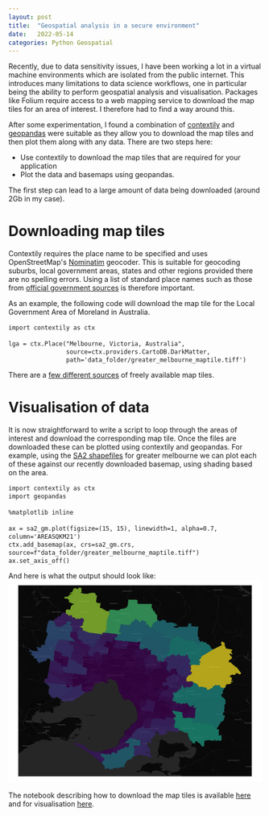 ```yaml
---
layout: post
title:  "Geospatial analysis in a secure environment"
date:   2022-05-14
categories: Python Geospatial
---
```


Recently, due to data sensitivity issues, I have been working a lot in a virtual machine environments which are isolated from the public internet. This introduces many limitations to data science workflows, one in particular being the ability to perform geospatial analysis and visualisation. Packages like Folium require access to a web mapping service to download the map tiles for an area of interest. I therefore had to find a way around this.

After some experimentation, I found a combination of [contextily](https://contextily.readthedocs.io/en/latest/) and [geopandas](https://geopandas.org/) were suitable as they allow you to download the map tiles and then plot them along with any data. There are two steps here:
- Use contextily to download the map tiles that are required for your application
- Plot the data and basemaps using geopandas.

The first step can lead to a large amount of data being downloaded (around 2Gb in my case).

# Downloading map tiles

Contextily requires the place name to be specified and uses OpenStreetMap's [Nominatim](https://nominatim.org/) geocoder. This is suitable for geocoding suburbs, local government areas, states and other regions provided there are no spelling errors. Using a list of standard place names such as those from [official government sources](https://www.abs.gov.au/statistics/standards/australian-statistical-geography-standard-asgs-edition-3/jul2021-jun2026/access-and-downloads/digital-boundary-files) is therefore important. 

As an example, the following code will download the map tile for the Local Government Area of Moreland in Australia.

```
import contextily as ctx

lga = ctx.Place("Melbourne, Victoria, Australia", 
                source=ctx.providers.CartoDB.DarkMatter, 
                path='data_folder/greater_melbourne_maptile.tiff')
```

There are a [few different sources](https://contextily.readthedocs.io/en/latest/providers_deepdive.html) of freely available map tiles. 

# Visualisation of data

It is now straightforward to write a script to loop through the areas of interest and download the corresponding map tile. Once the files are downloaded these can be plotted using contextily and geopandas. For example, using the [SA2 shapefiles](https://www.abs.gov.au/statistics/standards/australian-statistical-geography-standard-asgs-edition-3/jul2021-jun2026/access-and-downloads/digital-boundary-files) for greater melbourne we can plot each of these against our recently downloaded basemap, using shading based on the area.

```
import contextily as ctx
import geopandas

%matplotlib inline

ax = sa2_gm.plot(figsize=(15, 15), linewidth=1, alpha=0.7, column='AREASQKM21')
ctx.add_basemap(ax, crs=sa2_gm.crs, source=f"data_folder/greater_melbourne_maptile.tiff")
ax.set_axis_off()

```

And here is what the output should look like:
![SA2 and Greater Melbourne basemap](/assets/images/greater_melbourne_example.png)

The notebook describing how to download the map tiles is available [here](https://github.com/saunteringcat/python_learning/blob/master/cartodb_tile_extraction.ipynb) and for visualisation [here](https://github.com/saunteringcat/python_learning/blob/master/cartodb_tile_extraction.ipynb).